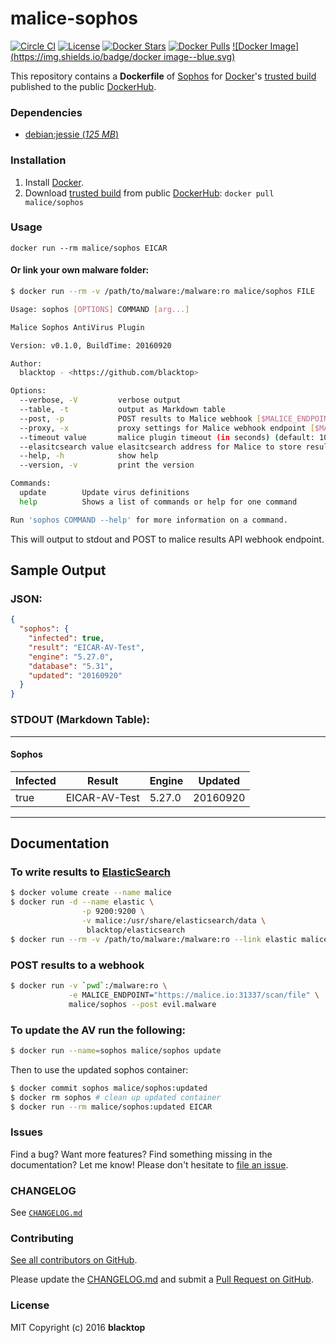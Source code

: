 malice-sophos
=============

[![Circle CI](https://circleci.com/gh/maliceio/malice-sophos.png?style=shield)](https://circleci.com/gh/maliceio/malice-sophos)
[![License](http://img.shields.io/:license-mit-blue.svg)](http://doge.mit-license.org)
[![Docker Stars](https://img.shields.io/docker/stars/malice/sophos.svg)](https://hub.docker.com/r/malice/sophos/)
[![Docker Pulls](https://img.shields.io/docker/pulls/malice/sophos.svg)](https://hub.docker.com/r/malice/sophos/)
[![Docker Image](https://img.shields.io/badge/docker image--blue.svg)](https://hub.docker.com/r/malice/sophos/)

This repository contains a **Dockerfile** of [Sophos](https://www.sophos.com/en-us/products/free-tools/sophos-antivirus-for-linux.aspx) for [Docker](https://www.docker.io/)'s [trusted build](https://hub.docker.com/r/malice/sophos/) published to the public [DockerHub](https://index.docker.io/).

### Dependencies

-	[debian:jessie (*125 MB*\)](https://index.docker.io/_/debian/)

### Installation

1.	Install [Docker](https://www.docker.io/).
2.	Download [trusted build](https://hub.docker.com/r/malice/sophos/) from public [DockerHub](https://hub.docker.com): `docker pull malice/sophos`

### Usage

```
docker run --rm malice/sophos EICAR
```

#### Or link your own malware folder:

```bash
$ docker run --rm -v /path/to/malware:/malware:ro malice/sophos FILE

Usage: sophos [OPTIONS] COMMAND [arg...]

Malice Sophos AntiVirus Plugin

Version: v0.1.0, BuildTime: 20160920

Author:
  blacktop - <https://github.com/blacktop>

Options:
  --verbose, -V         verbose output
  --table, -t           output as Markdown table
  --post, -p            POST results to Malice webhook [$MALICE_ENDPOINT]
  --proxy, -x           proxy settings for Malice webhook endpoint [$MALICE_PROXY]
  --timeout value       malice plugin timeout (in seconds) (default: 10) [$MALICE_TIMEOUT]
  --elasitcsearch value elasitcsearch address for Malice to store results [$MALICE_ELASTICSEARCH]
  --help, -h            show help
  --version, -v         print the version

Commands:
  update        Update virus definitions
  help          Shows a list of commands or help for one command

Run 'sophos COMMAND --help' for more information on a command.
```

This will output to stdout and POST to malice results API webhook endpoint.

## Sample Output

### JSON:

```json
{
  "sophos": {
    "infected": true,
    "result": "EICAR-AV-Test",
    "engine": "5.27.0",
    "database": "5.31",
    "updated": "20160920"
  }
}
```

### STDOUT (Markdown Table):

---

#### Sophos

| Infected | Result        | Engine | Updated  |
| -------- | ------------- | ------ | -------- |
| true     | EICAR-AV-Test | 5.27.0 | 20160920 |

---

Documentation
-------------

### To write results to [ElasticSearch](https://www.elastic.co/products/elasticsearch)

```bash
$ docker volume create --name malice
$ docker run -d --name elastic \
                -p 9200:9200 \
                -v malice:/usr/share/elasticsearch/data \
                 blacktop/elasticsearch
$ docker run --rm -v /path/to/malware:/malware:ro --link elastic malice/sophos -t FILE
```

### POST results to a webhook

```bash
$ docker run -v `pwd`:/malware:ro \
             -e MALICE_ENDPOINT="https://malice.io:31337/scan/file" \
             malice/sophos --post evil.malware
```

### To update the AV run the following:

```bash
$ docker run --name=sophos malice/sophos update
```

Then to use the updated sophos container:

```bash
$ docker commit sophos malice/sophos:updated
$ docker rm sophos # clean up updated container
$ docker run --rm malice/sophos:updated EICAR
```

### Issues

Find a bug? Want more features? Find something missing in the documentation? Let me know! Please don't hesitate to [file an issue](https://github.com/maliceio/malice-sophos/issues/new).

### CHANGELOG

See [`CHANGELOG.md`](https://github.com/maliceio/malice-sophos/blob/master/sophos/CHANGELOG.md)

### Contributing

[See all contributors on GitHub](https://github.com/maliceio/malice-sophos/graphs/contributors).

Please update the [CHANGELOG.md](https://github.com/maliceio/malice-sophos/blob/master/sophos/CHANGELOG.md) and submit a [Pull Request on GitHub](https://help.github.com/articles/using-pull-requests/).

### License

MIT Copyright (c) 2016 **blacktop**
